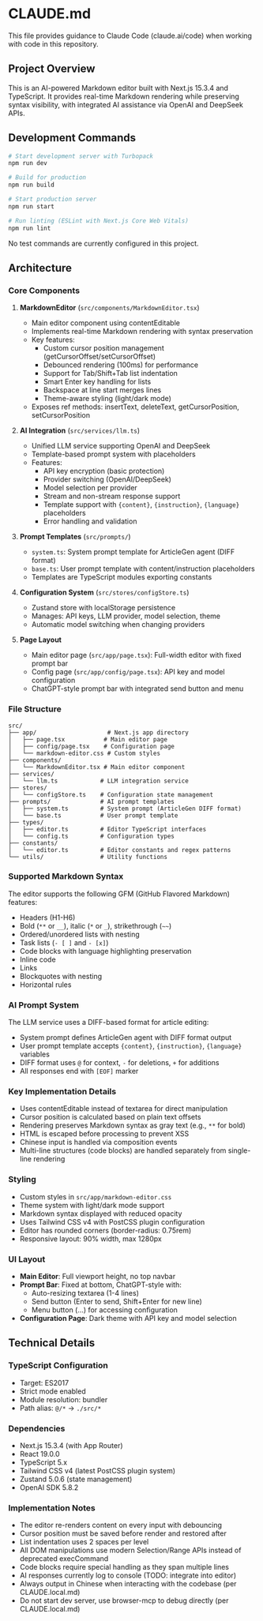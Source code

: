 # CLAUDE.md

This file provides guidance to Claude Code (claude.ai/code) when working with code in this repository.

## Project Overview

This is an AI-powered Markdown editor built with Next.js 15.3.4 and TypeScript. It provides real-time Markdown rendering while preserving syntax visibility, with integrated AI assistance via OpenAI and DeepSeek APIs.

## Development Commands

```bash
# Start development server with Turbopack
npm run dev

# Build for production
npm run build

# Start production server
npm run start

# Run linting (ESLint with Next.js Core Web Vitals)
npm run lint
```

No test commands are currently configured in this project.

## Architecture

### Core Components

1. **MarkdownEditor** (`src/components/MarkdownEditor.tsx`)
   - Main editor component using contentEditable
   - Implements real-time Markdown rendering with syntax preservation
   - Key features:
     - Custom cursor position management (getCursorOffset/setCursorOffset)
     - Debounced rendering (100ms) for performance
     - Support for Tab/Shift+Tab list indentation
     - Smart Enter key handling for lists
     - Backspace at line start merges lines
     - Theme-aware styling (light/dark mode)
   - Exposes ref methods: insertText, deleteText, getCursorPosition, setCursorPosition

2. **AI Integration** (`src/services/llm.ts`)
   - Unified LLM service supporting OpenAI and DeepSeek
   - Template-based prompt system with placeholders
   - Features:
     - API key encryption (basic protection)
     - Provider switching (OpenAI/DeepSeek)
     - Model selection per provider
     - Stream and non-stream response support
     - Template support with `{content}`, `{instruction}`, `{language}` placeholders
     - Error handling and validation

3. **Prompt Templates** (`src/prompts/`)
   - `system.ts`: System prompt template for ArticleGen agent (DIFF format)
   - `base.ts`: User prompt template with content/instruction placeholders
   - Templates are TypeScript modules exporting constants

4. **Configuration System** (`src/stores/configStore.ts`)
   - Zustand store with localStorage persistence
   - Manages: API keys, LLM provider, model selection, theme
   - Automatic model switching when changing providers

5. **Page Layout**
   - Main editor page (`src/app/page.tsx`): Full-width editor with fixed prompt bar
   - Config page (`src/app/config/page.tsx`): API key and model configuration
   - ChatGPT-style prompt bar with integrated send button and menu

### File Structure

```
src/
├── app/                    # Next.js app directory
│   ├── page.tsx           # Main editor page
│   ├── config/page.tsx    # Configuration page
│   └── markdown-editor.css # Custom styles
├── components/
│   └── MarkdownEditor.tsx # Main editor component
├── services/
│   └── llm.ts            # LLM integration service
├── stores/
│   └── configStore.ts    # Configuration state management
├── prompts/              # AI prompt templates
│   ├── system.ts         # System prompt (ArticleGen DIFF format)
│   └── base.ts           # User prompt template
├── types/
│   ├── editor.ts         # Editor TypeScript interfaces
│   └── config.ts         # Configuration types
├── constants/
│   └── editor.ts         # Editor constants and regex patterns
└── utils/                # Utility functions
```

### Supported Markdown Syntax

The editor supports the following GFM (GitHub Flavored Markdown) features:
- Headers (H1-H6)
- Bold (`**` or `__`), italic (`*` or `_`), strikethrough (`~~`)
- Ordered/unordered lists with nesting
- Task lists (`- [ ]` and `- [x]`)
- Code blocks with language highlighting preservation
- Inline code
- Links
- Blockquotes with nesting
- Horizontal rules

### AI Prompt System

The LLM service uses a DIFF-based format for article editing:
- System prompt defines ArticleGen agent with DIFF format output
- User prompt template accepts `{content}`, `{instruction}`, `{language}` variables
- DIFF format uses `@` for context, `-` for deletions, `+` for additions
- All responses end with `[EOF]` marker

### Key Implementation Details

- Uses contentEditable instead of textarea for direct manipulation
- Cursor position is calculated based on plain text offsets
- Rendering preserves Markdown syntax as gray text (e.g., `**` for bold)
- HTML is escaped before processing to prevent XSS
- Chinese input is handled via composition events
- Multi-line structures (code blocks) are handled separately from single-line rendering

### Styling

- Custom styles in `src/app/markdown-editor.css`
- Theme system with light/dark mode support
- Markdown syntax displayed with reduced opacity
- Uses Tailwind CSS v4 with PostCSS plugin configuration
- Editor has rounded corners (border-radius: 0.75rem)
- Responsive layout: 90% width, max 1280px

### UI Layout

- **Main Editor**: Full viewport height, no top navbar
- **Prompt Bar**: Fixed at bottom, ChatGPT-style with:
  - Auto-resizing textarea (1-4 lines)
  - Send button (Enter to send, Shift+Enter for new line)
  - Menu button (...) for accessing configuration
- **Configuration Page**: Dark theme with API key and model selection

## Technical Details

### TypeScript Configuration
- Target: ES2017
- Strict mode enabled
- Module resolution: bundler
- Path alias: `@/*` → `./src/*`

### Dependencies
- Next.js 15.3.4 (with App Router)
- React 19.0.0
- TypeScript 5.x
- Tailwind CSS v4 (latest PostCSS plugin system)
- Zustand 5.0.6 (state management)
- OpenAI SDK 5.8.2

### Implementation Notes
- The editor re-renders content on every input with debouncing
- Cursor position must be saved before render and restored after
- List indentation uses 2 spaces per level
- All DOM manipulations use modern Selection/Range APIs instead of deprecated execCommand
- Code blocks require special handling as they span multiple lines
- AI responses currently log to console (TODO: integrate into editor)
- Always output in Chinese when interacting with the codebase (per CLAUDE.local.md)
- Do not start dev server, use browser-mcp to debug directly (per CLAUDE.local.md)